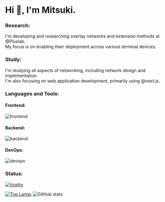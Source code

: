 <!--
**mitsu-3s/mitsu-3s** is a ✨ _special_ ✨ repository because its `README.md` (this file) appears on your GitHub profile.

Here are some ideas to get you started:

- 🔭 I’m currently working on ...
- 🌱 I’m currently learning ...
- 👯 I’m looking to collaborate on ...
- 🤔 I’m looking for help with ...
- 💬 Ask me about ...
- 📫 How to reach me: ...
- 😄 Pronouns: ...
- ⚡ Fun fact: ...
-->

# Hi 👋, I'm Mitsuki.

### Research:

I'm developing and researching overlay networks and extension methods at @Pluslab.  
My focus is on enabling their deployment across various terminal devices.


### Study:

I'm studying all aspects of networking, including network design and implementation.  
I'm also focusing on web application development, primarily using @next.js.


### Languages and Tools:

#### Frontend:

<img alt="frontend" src="https://skillicons.dev/icons?theme=light&perline=8&i=html,css,ts,js,react,nextjs" />


#### Backend:

<img alt="backend" src="https://skillicons.dev/icons?theme=light&perline=8&i=golang,nodejs,python,mysql" />

#### DevOps:

<img alt="devops" src="https://skillicons.dev/icons?theme=light&perline=8&i=github,git,vercel,docker" />


### Status:
[![trophy](https://github-profile-trophy.vercel.app/?username=mitsu3s&row=2&column=4&theme=tokyonight)](https://github.com/ryo-ma/github-profile-trophy)

[![Top Langs](https://github-readme-stats.vercel.app/api/top-langs/?username=mitsu3s&layout=compact&theme=tokyonight)](https://github.com/anuraghazra/github-readme-stats)
![GitHub stats](https://github-readme-stats.vercel.app/api?username=mitsu3s&show_icons=true&theme=tokyonight&count_private=true)
